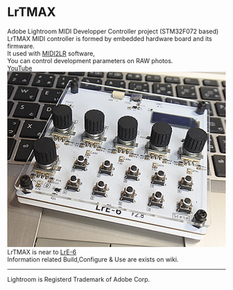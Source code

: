 # LrTMAX
Adobe Lightroom MIDI Developper Controller project (STM32F072 based)  
LrTMAX MIDI controller is formed by embedded hardware board and its firmware.  
It used with [MIDI2LR](https://github.com/rsjaffe/MIDI2LR) software,  
You can control development parameters on RAW photos.  
[YouTube](https://www.youtube.com/watch?v=oeDpP1sG9_Y)  
![LrTMAX_photo.png](LrE-6_photo.png)  
LrTMAX is near to [LrE-6](https://github.com/remov-b4-flight/LrTMAX)  
Information related Build,Configure & Use are exists on wiki.  
***
Lightroom is Registerd Trademark of Adobe Corp.